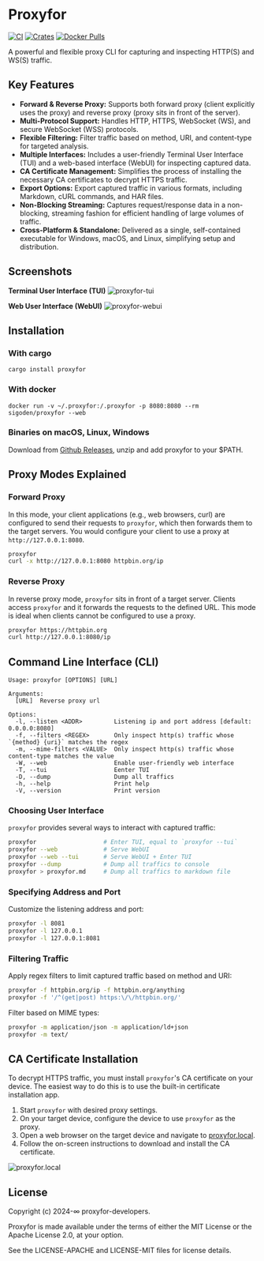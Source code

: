 # Proxyfor

[![CI](https://github.com/sigoden/proxyfor/actions/workflows/ci.yaml/badge.svg)](https://github.com/sigoden/proxyfor/actions/workflows/ci.yaml)
[![Crates](https://img.shields.io/crates/v/proxyfor.svg)](https://crates.io/crates/proxyfor)
[![Docker Pulls](https://img.shields.io/docker/pulls/sigoden/proxyfor)](https://hub.docker.com/r/sigoden/proxyfor)

A powerful and flexible proxy CLI for capturing and inspecting HTTP(S) and WS(S) traffic.

## Key Features

*   **Forward & Reverse Proxy:** Supports both forward proxy (client explicitly uses the proxy) and reverse proxy (proxy sits in front of the server).
*   **Multi-Protocol Support:** Handles HTTP, HTTPS, WebSocket (WS), and secure WebSocket (WSS) protocols.
*   **Flexible Filtering:** Filter traffic based on method, URI, and content-type for targeted analysis.
*   **Multiple Interfaces:** Includes a user-friendly Terminal User Interface (TUI) and a web-based interface (WebUI) for inspecting captured data.
*   **CA Certificate Management:** Simplifies the process of installing the necessary CA certificates to decrypt HTTPS traffic.
*   **Export Options:** Export captured traffic in various formats, including Markdown, cURL commands, and HAR files.
*   **Non-Blocking Streaming:** Captures request/response data in a non-blocking, streaming fashion for efficient handling of large volumes of traffic.
*   **Cross-Platform & Standalone:** Delivered as a single, self-contained executable for Windows, macOS, and Linux, simplifying setup and distribution.

## Screenshots

**Terminal User Interface (TUI)**
![proxyfor-tui](https://github.com/user-attachments/assets/87a93e09-4783-4273-85b6-002762909fc3)

**Web User Interface (WebUI)**
![proxyfor-webui](https://github.com/user-attachments/assets/4f1f921a-95ec-44e0-8a2f-671614c0b934)

## Installation

### With cargo

```
cargo install proxyfor
```

### With docker

```
docker run -v ~/.proxyfor:/.proxyfor -p 8080:8080 --rm sigoden/proxyfor --web 
```

### Binaries on macOS, Linux, Windows

Download from [Github Releases](https://github.com/sigoden/proxyfor/releases), unzip and add proxyfor to your $PATH.

## Proxy Modes Explained

### Forward Proxy

In this mode, your client applications (e.g., web browsers, curl) are configured to send their requests to `proxyfor`, which then forwards them to the target servers. You would configure your client to use a proxy at `http://127.0.0.1:8080`.

```bash
proxyfor
curl -x http://127.0.0.1:8080 httpbin.org/ip
```

### Reverse Proxy

In reverse proxy mode, `proxyfor` sits in front of a target server. Clients access `proxyfor` and it forwards the requests to the defined URL. This mode is ideal when clients cannot be configured to use a proxy.

```bash
proxyfor https://httpbin.org
curl http://127.0.0.1:8080/ip
```

## Command Line Interface (CLI)

```
Usage: proxyfor [OPTIONS] [URL]

Arguments:
  [URL]  Reverse proxy url

Options:
  -l, --listen <ADDR>         Listening ip and port address [default: 0.0.0.0:8080]
  -f, --filters <REGEX>       Only inspect http(s) traffic whose `{method} {uri}` matches the regex
  -m, --mime-filters <VALUE>  Only inspect http(s) traffic whose content-type matches the value
  -W, --web                   Enable user-friendly web interface
  -T, --tui                   Eenter TUI
  -D, --dump                  Dump all traffics
  -h, --help                  Print help
  -V, --version               Print version
```

### Choosing User Interface

`proxyfor` provides several ways to interact with captured traffic:

```sh
proxyfor                   # Enter TUI, equal to `proxyfor --tui`
proxyfor --web             # Serve WebUI
proxyfor --web --tui       # Serve WebUI + Enter TUI
proxyfor --dump            # Dump all traffics to console
proxyfor > proxyfor.md     # Dump all traffics to markdown file
```

### Specifying Address and Port

Customize the listening address and port:

```sh
proxyfor -l 8081
proxyfor -l 127.0.0.1
proxyfor -l 127.0.0.1:8081
```

### Filtering Traffic

Apply regex filters to limit captured traffic based on method and URI:

```sh
proxyfor -f httpbin.org/ip -f httpbin.org/anything
proxyfor -f '/^(get|post) https:\/\/httpbin.org/'
```

Filter based on MIME types:

```sh
proxyfor -m application/json -m application/ld+json
proxyfor -m text/
```

## CA Certificate Installation

To decrypt HTTPS traffic, you must install `proxyfor`'s CA certificate on your device. The easiest way to do this is to use the built-in certificate installation app.

1. Start `proxyfor` with desired proxy settings.
2. On your target device, configure the device to use `proxyfor` as the proxy.
3. Open a web browser on the target device and navigate to [proxyfor.local](http://proxyfor.local).
4. Follow the on-screen instructions to download and install the CA certificate.

![proxyfor.local](https://github.com/sigoden/proxyfor/assets/4012553/a5276872-8ab1-4794-9e97-ac7038ca5e4a)

## License

Copyright (c) 2024-∞ proxyfor-developers.

Proxyfor is made available under the terms of either the MIT License or the Apache License 2.0, at your option.

See the LICENSE-APACHE and LICENSE-MIT files for license details.